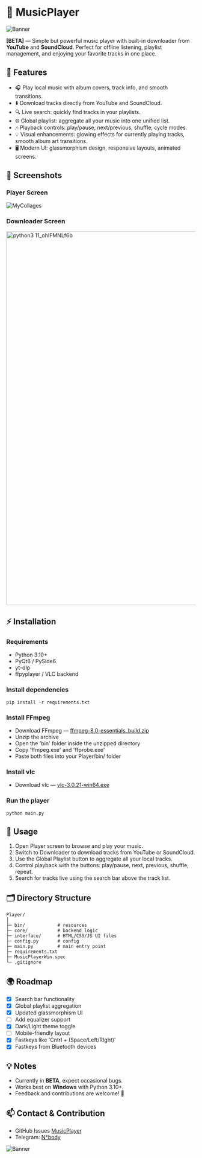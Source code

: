 # 🎵 MusicPlayer

![Banner](https://github.com/user-attachments/assets/f1db33cf-2e71-4c38-8735-0ec0b21db542)

**[BETA]** — Simple but powerful music player with built-in downloader from **YouTube** and **SoundCloud**. Perfect for offline listening, playlist management, and enjoying your favorite tracks in one place.

## 🚀 Features

* 🎧 Play local music with album covers, track info, and smooth transitions.
* ⬇️ Download tracks directly from YouTube and SoundCloud.
* 🔍 Live search: quickly find tracks in your playlists.
* 🌐 Global playlist: aggregate all your music into one unified list.
* 🎶 Playback controls: play/pause, next/previous, shuffle, cycle modes.
* 💡 Visual enhancements: glowing effects for currently playing tracks, smooth album art transitions.
* 🖥️ Modern UI: glassmorphism design, responsive layouts, animated screens.

## 📸 Screenshots

### Player Screen

![MyCollages](https://github.com/user-attachments/assets/ab24fc03-ecc5-4421-a7a7-0603e836c9b8)

### Downloader Screen

<img width="1920" height="991" alt="python3 11_ohIFMNLf6b" src="https://github.com/user-attachments/assets/29c719e7-5aa0-4885-be5f-c72648105934" />

## ⚡ Installation

### Requirements

* Python 3.10+
* PyQt6 / PySide6
* yt-dlp
* ffpyplayer / VLC backend

### Install dependencies

```
pip install -r requirements.txt
```

### Install FFmpeg

* Download FFmpeg — [ffmpeg-8.0-essentials_build.zip](https://www.gyan.dev/ffmpeg/builds/ffmpeg-release-essentials.zip)
* Unzip the archive
* Open the 'bin' folder inside the unzipped directory
* Copy 'ffmpeg.exe' and 'ffprobe.exe'
* Paste both files into your Player/bin/ folder

### Install vlc

* Download vlc — [vlc-3.0.21-win64.exe](https://get.videolan.org/vlc/3.0.21/win64/vlc-3.0.21-win64.exe)

### Run the player

```
python main.py
```

## 🔧 Usage

1. Open Player screen to browse and play your music.
2. Switch to Downloader to download tracks from YouTube or SoundCloud.
3. Use the Global Playlist button to aggregate all your local tracks.
4. Control playback with the buttons: play/pause, next, previous, shuffle, repeat.
5. Search for tracks live using the search bar above the track list.

## 🗂 Directory Structure

```
Player/
│
├─ bin/            # resources
├─ core/           # backend logic
├─ interface/      # HTML/CSS/JS UI files
├─ config.py       # config
├─ main.py         # main entry point
├─ requirements.txt
├─ MusicPlayerWin.spec
└─ .gitignore
```

## 🌍 Roadmap

* [x] Search bar functionality
* [x] Global playlist aggregation
* [x] Updated glassmorphism UI
* [ ] Add equalizer support
* [x] Dark/Light theme toggle
* [ ] Mobile-friendly layout
* [x] Fastkeys like 'Cntrl + (Space/Left/RIght)'
* [x] Fastkeys from Bluetooth devices 

## 💡 Notes

* Currently in **BETA**, expect occasional bugs.
* Works best on **Windows** with Python 3.10+.
* Feedback and contributions are welcome! 🚀

## 📫 Contact & Contribution

* GitHub Issues [MusicPlayer](https://github.com/herochkanya/MusicPlayer)
* Telegram: [N*body](https://t.me/nobody_from_nothing)

![Banner](https://github.com/user-attachments/assets/3da8af2c-b376-454b-ae0a-dc0511637476)
